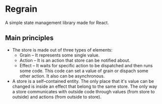 # Regrain
A simple state management library made for React.

## Main principles

- The store is made out of three types of elements:
  - Grain – It represents some single value.
  - Action – It is an action that store can be notified about.
  - Effect – It waits for specific action to be dispatched and then runs some code. This code can set a value of grain or dispach some other action. It also can be asynchronous.
- A store is a self–contained entity. The only place that it's value can be changed is inside an effect that belong to the same store. The only way a store communicates with outside code through values (from store to outside) and actions (from outside to store).
